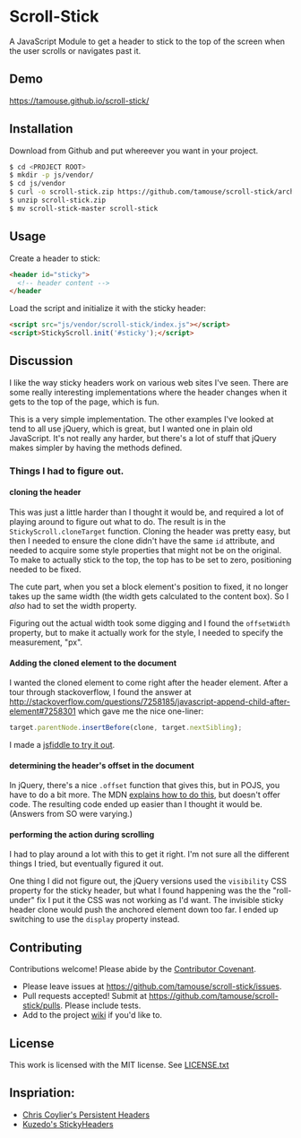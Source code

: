 # Scroll-Stick

A JavaScript Module to get a header to stick to the top of the screen
when the user scrolls or navigates past it.

## Demo

<https://tamouse.github.io/scroll-stick/>

## Installation

Download from Github and put whereever you want in your project.

```bash
$ cd <PROJECT ROOT>
$ mkdir -p js/vendor/
$ cd js/vendor
$ curl -o scroll-stick.zip https://github.com/tamouse/scroll-stick/archive/master.zip
$ unzip scroll-stick.zip
$ mv scroll-stick-master scroll-stick
```

## Usage

Create a header to stick:

```html
<header id="sticky">
  <!-- header content -->
</header
```

Load the script and initialize it with the sticky header:

```html
<script src="js/vendor/scroll-stick/index.js"></script>
<script>StickyScroll.init('#sticky');</script>
```
## Discussion

I like the way sticky headers work on various web sites I've
seen. There are some really interesting implementations where the
header changes when it gets to the top of the page, which is fun.

This is a very simple implementation. The other examples I've looked
at tend to all use jQuery, which is great, but I wanted one in plain
old JavaScript. It's not really any harder, but there's a lot of stuff
that jQuery makes simpler by having the methods defined.

### Things I had to figure out.

#### cloning the header

This was just a little harder than I thought it would be, and required
a lot of playing around to figure out what to do. The result is in the
`StickyScroll.cloneTarget` function. Cloning the header was pretty
easy, but then I needed to ensure the clone didn't have the same `id`
attribute, and needed to acquire some style properties that might not
be on the original. To make to actually stick to the top, the top has
to be set to zero, positioning needed to be fixed.

The cute part, when you set a block element's position to fixed, it no
longer takes up the same width (the width gets calculated to the
content box). So I _also_ had to set the width property.

Figuring out the actual width took some digging and I found the
`offsetWidth` property, but to make it actually work for the style, I
needed to specify the measurement, "px".

#### Adding the cloned element to the document

I wanted the cloned element to come right after the header
element. After a tour through stackoverflow, I found the answer
at
<http://stackoverflow.com/questions/7258185/javascript-append-child-after-element#7258301>
which gave me the nice one-liner:

```javascript
target.parentNode.insertBefore(clone, target.nextSibling);
```

I made
a [jsfiddle to try it out](https://jsfiddle.net/tamouse/m74nx2e5/).

#### determining the header's offset in the document

In jQuery, there's a nice `.offset` function that gives this, but in
POJS, you have to do a bit more. The
MDN
[explains how to do this](https://developer.mozilla.org/en-US/docs/Web/API/Element/getBoundingClientRect),
but doesn't offer code. The resulting code ended up easier than I
thought it would be. (Answers from SO were varying.)

#### performing the action during scrolling

I had to play around a lot with this to get it right. I'm not sure all
the different things I tried, but eventually figured it out.

One thing I did not figure out, the jQuery versions used the
`visibility` CSS property for the sticky header, but what I found
happening was the the "roll-under" fix I put it the CSS was not
working as I'd want. The invisible sticky header clone would push the
anchored element down too far. I ended up switching to use the
`display` property instead.


## Contributing

Contributions welcome! Please abide by
the [Contributor Covenant](ContributorCovenant.txt).

* Please leave issues at <https://github.com/tamouse/scroll-stick/issues>.
* Pull requests accepted! Submit at <https://github.com/tamouse/scroll-stick/pulls>. Please include tests.
* Add to the project [wiki](https://github.com/tamouse/scroll-stick/wiki) if you'd like to.

## License

This work is licensed with the MIT license. See [LICENSE.txt](LICENSE.txt)

## Inspriation:

* [Chris Coylier's Persistent Headers](https://css-tricks.com/persistent-headers/)
* [Kuzedo's StickyHeaders](https://github.com/kuzeko/StickyHeaders)

